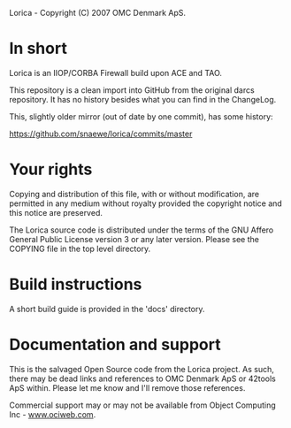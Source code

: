 
Lorica - Copyright (C) 2007 OMC Denmark ApS.

In short
========

Lorica is an IIOP/CORBA Firewall build upon ACE and TAO. 

This repository is a clean import into GitHub from the original darcs
repository. It has no history besides what you can find in the
ChangeLog. 

This, slightly older mirror (out of date by one commit), has some
history:

   https://github.com/snaewe/lorica/commits/master


Your rights
===========

Copying and distribution of this file, with or without modification,
are permitted in any medium without royalty provided the copyright
notice and this notice are preserved.

The Lorica source code is distributed under the terms of the GNU
Affero General Public License version 3 or any later version. Please
see the COPYING file in the top level directory.


Build instructions
================== 

A short build guide is provided in the 'docs' directory.


Documentation and support 
========================= 


This is the salvaged Open Source code from the Lorica project. As
such, there may be dead links and references to OMC Denmark ApS or
42tools ApS within. Please let me know and I'll remove those references.

Commercial support may or may not be available from Object Computing
Inc - www.ociweb.com.
